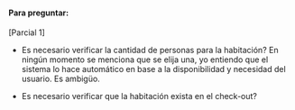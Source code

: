 #### Para preguntar:

[Parcial 1]

- Es necesario verificar la cantidad de personas para la habitación? En ningún momento se menciona que se elija una, yo entiendo que el sistema lo hace automático en base a la disponibilidad y necesidad del usuario. Es ambigüo.

- Es necesario verificar que la habitación exista en el check-out?
